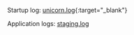 Startup log: [unicorn.log](https://kibana.appodeal.com/app/discover#/?_g=(time:(from:'2023-03-22T15:43:17Z',to:now))&_a=(columns:!(data),index:'336631c0-c7ef-11ed-8457-014107b8054f',query:(language:kuery,query:'staging14.appodeal.com%20and%20unicorn.log'),sort:!(!('@timestamp',desc)))){:target="_blank"}


Application logs: [staging.log](https://kibana.appodeal.com/app/discover#/?_g=(time:(from:'2023-03-22T15:43:17Z',to:now))&_a=(columns:!(data),index:'336631c0-c7ef-11ed-8457-014107b8054f',query:(language:kuery,query:'staging14.appodeal.com%20and%20staging.log'),sort:!(!('@timestamp',desc))))
